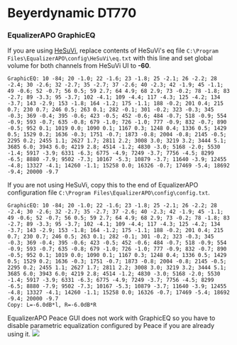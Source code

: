 # Beyerdynamic DT770
### EqualizerAPO GraphicEQ
If you are using [HeSuVi](https://sourceforge.net/projects/hesuvi/), replace contents of HeSuVi's eq file `C:\Program Files\EqualizerAPO\config\HeSuVi\eq.txt` with this line and set global volume for both channels from HeSuVi UI to **-60**.
```
GraphicEQ: 10 -84; 20 -1.0; 22 -1.6; 23 -1.8; 25 -2.1; 26 -2.2; 28 -2.4; 30 -2.6; 32 -2.7; 35 -2.7; 37 -2.6; 40 -2.3; 42 -1.9; 45 -1.1; 49 -0.6; 52 -0.7; 56 0.5; 59 2.7; 64 4.9; 68 2.9; 73 -0.2; 78 -1.8; 83 -2.7; 89 -3.3; 95 -3.7; 102 -4.1; 109 -4.4; 117 -4.3; 125 -4.2; 134 -3.7; 143 -2.9; 153 -1.8; 164 -1.2; 175 -1.1; 188 -0.2; 201 0.4; 215 0.7; 230 0.7; 246 0.5; 263 0.1; 282 -0.1; 301 -0.2; 323 -0.3; 345 -0.3; 369 -0.4; 395 -0.6; 423 -0.5; 452 -0.6; 484 -0.7; 518 -0.9; 554 -0.9; 593 -0.7; 635 -0.8; 679 -1.0; 726 -1.0; 777 -0.9; 832 -0.7; 890 -0.5; 952 0.1; 1019 0.0; 1090 0.1; 1167 0.3; 1248 0.4; 1336 0.5; 1429 0.5; 1529 0.2; 1636 -0.3; 1751 -0.7; 1873 -0.8; 2004 -0.8; 2145 -0.5; 2295 0.2; 2455 1.1; 2627 1.7; 2811 2.2; 3008 3.0; 3219 3.2; 3444 5.1; 3685 6.0; 3943 6.0; 4219 2.8; 4514 -1.2; 4830 -3.0; 5168 -2.0; 5530 -1.4; 5917 -3.9; 6331 -6.3; 6775 -4.9; 7249 -3.7; 7756 -4.5; 8299 -6.5; 8880 -7.9; 9502 -7.3; 10167 -5.3; 10879 -3.7; 11640 -3.9; 12455 -4.8; 13327 -4.1; 14260 -1.1; 15258 0.0; 16326 -0.7; 17469 -5.4; 18692 -9.4; 20000 -9.7
```
If you are not using HeSuVi, copy this to the end of EqualizerAPO configuration file `C:\Program Files\EqualizerAPO\config\config.txt`.
```
GraphicEQ: 10 -84; 20 -1.0; 22 -1.6; 23 -1.8; 25 -2.1; 26 -2.2; 28 -2.4; 30 -2.6; 32 -2.7; 35 -2.7; 37 -2.6; 40 -2.3; 42 -1.9; 45 -1.1; 49 -0.6; 52 -0.7; 56 0.5; 59 2.7; 64 4.9; 68 2.9; 73 -0.2; 78 -1.8; 83 -2.7; 89 -3.3; 95 -3.7; 102 -4.1; 109 -4.4; 117 -4.3; 125 -4.2; 134 -3.7; 143 -2.9; 153 -1.8; 164 -1.2; 175 -1.1; 188 -0.2; 201 0.4; 215 0.7; 230 0.7; 246 0.5; 263 0.1; 282 -0.1; 301 -0.2; 323 -0.3; 345 -0.3; 369 -0.4; 395 -0.6; 423 -0.5; 452 -0.6; 484 -0.7; 518 -0.9; 554 -0.9; 593 -0.7; 635 -0.8; 679 -1.0; 726 -1.0; 777 -0.9; 832 -0.7; 890 -0.5; 952 0.1; 1019 0.0; 1090 0.1; 1167 0.3; 1248 0.4; 1336 0.5; 1429 0.5; 1529 0.2; 1636 -0.3; 1751 -0.7; 1873 -0.8; 2004 -0.8; 2145 -0.5; 2295 0.2; 2455 1.1; 2627 1.7; 2811 2.2; 3008 3.0; 3219 3.2; 3444 5.1; 3685 6.0; 3943 6.0; 4219 2.8; 4514 -1.2; 4830 -3.0; 5168 -2.0; 5530 -1.4; 5917 -3.9; 6331 -6.3; 6775 -4.9; 7249 -3.7; 7756 -4.5; 8299 -6.5; 8880 -7.9; 9502 -7.3; 10167 -5.3; 10879 -3.7; 11640 -3.9; 12455 -4.8; 13327 -4.1; 14260 -1.1; 15258 0.0; 16326 -0.7; 17469 -5.4; 18692 -9.4; 20000 -9.7
Copy: L=-6.0dB*l, R=-6.0dB*R
```
EqualizerAPO Peace GUI does not work with GraphicEQ so you have to disable parametric equalization configured by Peace if you are already using it.
![](https://raw.githubusercontent.com/jaakkopasanen/AutoEq/master/results/SBAF-Serious/headphoncecom/onear/Beyerdynamic%20DT770/Beyerdynamic%20DT770.png)
